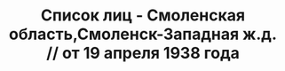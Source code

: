 ---
title: Список лиц - Смоленская область,Смоленск-Западная ж.д. // от 19 апреля 1938
  года
description: РГАСПИ, ф.17, т.8, оп.171, дело 416, лист 133
images:
- /disk/pictures/v08/17-171-416-133.jpg
- /disk/pictures/v08/17-171-416-134.jpg
- /disk/pictures/v08/17-171-416-135.jpg
- /disk/pictures/v08/17-171-416-136.jpg
- /disk/pictures/v08/17-171-416-137.jpg
- /disk/pictures/v08/17-171-416-138.jpg
---